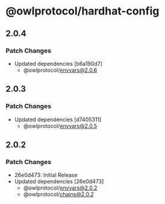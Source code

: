 # @owlprotocol/hardhat-config

## 2.0.4

### Patch Changes

- Updated dependencies [b6a190d7]
  - @owlprotocol/envvars@2.0.6

## 2.0.3

### Patch Changes

- Updated dependencies [d7405311]
  - @owlprotocol/envvars@2.0.5

## 2.0.2

### Patch Changes

- 26e0d473: Initial Release
- Updated dependencies [26e0d473]
  - @owlprotocol/envvars@2.0.2
  - @owlprotocol/chains@2.0.2
